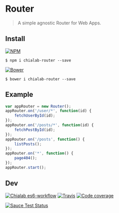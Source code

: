 # Router
> A simple agnostic Router for Web Apps.

## Install

[![NPM](https://img.shields.io/npm/v/chialab-router.svg)](https://www.npmjs.com/package/chialab-router)
```
$ npm i chialab-router --save
```
[![Bower](https://img.shields.io/bower/v/chialab-router.svg)](https://github.com/chialab/router-js)
```
$ bower i chialab-router --save
```

## Example

```js
var appRouter = new Router();
appRouter.on('/user/*', function(id) {
    fetchUserById(id);
});
appRouter.on('/posts/*', function(id) {
    fetchPostById(id);
});
appRouter.on('/posts', function() {
    listPosts();
});
appRouter.on('*', function() {
    page404();
});
appRouter.start();
```

## Dev

[![Chialab es6-workflow](https://img.shields.io/badge/project-es6--workflow-lightgrey.svg)](https://github.com/Chialab/es6-workflow)
[![Travis](https://img.shields.io/travis/Chialab/router-js.svg?maxAge=2592000)](https://travis-ci.org/Chialab/router-js)
[![Code coverage](https://codecov.io/gh/Chialab/router-js/branch/master/graph/badge.svg)](https://codecov.io/gh/Chialab/router-js)

[![Sauce Test Status](https://saucelabs.com/browser-matrix/chialab-sl-008.svg)](https://saucelabs.com/u/chialab-sl-008)

